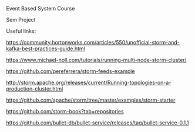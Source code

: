 Event Based System Course

Sem Project


Useful links:

https://community.hortonworks.com/articles/550/unofficial-storm-and-kafka-best-practices-guide.html

https://www.michael-noll.com/tutorials/running-multi-node-storm-cluster/

https://github.com/pereferrera/storm-feeds-example

http://storm.apache.org/releases/current/Running-topologies-on-a-production-cluster.html

https://github.com/apache/storm/tree/master/examples/storm-starter

https://github.com/storm-book?tab=repositories

https://github.com/bullet-db/bullet-service/releases/tag/bullet-service-0.1.1